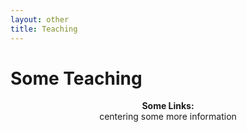 ```yaml
---
layout: other
title: Teaching
---
```


<h1 class = "pageTitle"> Some Teaching </h1>

<p align="center">
  <b> Some Links:</b><br>
  centering some more information
  <br><br>
</p>
